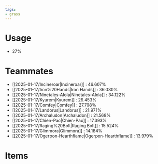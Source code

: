 ```yaml
---
tags:
- grass
---
```

# Usage
- 27%
# Teammates
- [[2025-01-17/Incineroar|Incineroar]] : 46.607%
- [[2025-01-17/Iron%20Hands|Iron Hands]] : 36.030%
- [[2025-01-17/Ninetales-Alola|Ninetales-Alola]] : 34.122%
- [[2025-01-17/Kyurem|Kyurem]] : 29.453%
- [[2025-01-17/Comfey|Comfey]] : 27.708%
- [[2025-01-17/Landorus|Landorus]] : 21.971%
- [[2025-01-17/Archaludon|Archaludon]] : 21.568%
- [[2025-01-17/Chien-Pao|Chien-Pao]] : 17.393%
- [[2025-01-17/Raging%20Bolt|Raging Bolt]] : 15.524%
- [[2025-01-17/Glimmora|Glimmora]] : 14.184%
- [[2025-01-17/Ogerpon-Hearthflame|Ogerpon-Hearthflame]] : 13.979%
# Items